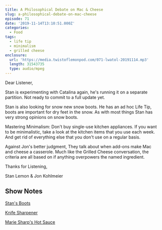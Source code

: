 ```yaml
---
title: A Philosophical Debate on Mac & Cheese
slug: a-philosophical-debate-on-mac-cheese
episode: 71
date: '2019-11-14T13:10:51.000Z'
categories:
  - Food
tags:
  - life tip
  - minimalism
  - grilled cheese
enclosure:
  url: 'https://media.twistoflemonpod.com/071-lwatol-20191114.mp3'
  length: 31543735
  type: audio/mpeg
---
```


Dear Listener,

Stan is experimenting with Catalina again, he's running it on a separate partition. Not ready to commit to a full update yet.

Stan is also looking for snow new snow boots. He has an ad hoc Life Tip, boots are important for dry feet in the snow. As with most things Stan has very strong opinions on snow boots.

Mastering Minimalism: Don't buy single-use kitchen appliances. If you want to be minimalistic, take a look at the kitchen items that you use each week. And get rid of everything else that you don't use on a regular basis.

Against Jon's better judgment, They talk about when add-ons make Mac and cheese a casserole. Much like the Grilled Cheese conversation, the criteria are all based on if anything overpowers the named ingredient.

Thanks for Listening,

Stan Lemon & Jon Kohlmeier

## Show Notes

[Stan's Boots](https://youtu.be/TuIhb-xbW9I)

[Knife Sharpener](https://amzn.to/2qPtKH0)

[Marie Sharp's Hot Sauce](https://amzn.to/377nomP)
